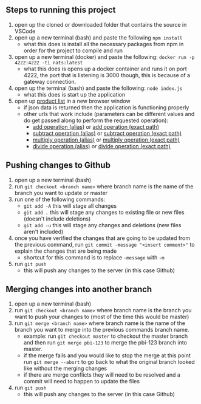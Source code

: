 ## Steps to running this project
1. open up the cloned or downloaded folder that contains the source in VSCode
2. open up a new terminal (bash) and paste the following ```npm install```
    * what this does is install all the necessary packages from npm in order for the project to compile and run
3. open up a new terminal (docker) and paste the following: ```docker run -p 4222:4222 -ti nats:latest```
    * what this does is opens up a docker container and runs it on port 4222, the port that is listening is 3000 though, this is because of a gateway connection.
4. open up the terminal (bash) and paste the following: ```node index.js```
    * what this does is start up the application
5. open up [product list](http://localhost:3000/products) in a new browser window
    * if json data is returned then the application is functioning properly
    * other urls that work include (parameters can be different values and do get passed along to perform the requested operation): 
        * [add operation (alias)](http://localhost:3000/add?a=1&b=2) or [add operation (exact path)](http://localhost:3000/math/add?a=1&b=2)
        * [subtract operation (alias)](http://localhost:3000/subtract?a=2&b=1) or [subtract operation (exact path)](http://localhost:3000/math/subtract?a=2&b=1)
        * [multiply operation (alias)](http://localhost:3000/multiply?a=2&b=3) or [multiply operation (exact path)](http://localhost:3000/math/multiply?a=2&b=3)
        * [divide operation (alias)](http://localhost:3000/divide?a=10&b=5) or [divide operation (exact path)](http://localhost:3000/math/divide?a=10&b=5)

## Pushing changes to Github
1. open up a new terminal (bash)
2. run ```git checkout <branch name>``` where branch name is the name of the branch you want to update or master
3. run one of the following commands:
    * ```git add -A``` this will stage all changes
    * ```git add .``` this will stage any changes to existing file or new files (doesn't include deletions)
    * ```git add -u``` this will stage any changes and deletions (new files aren't included)
4. once you have verified the changes that are going to be updated from the previous command, run ```git commit -message "<insert comment>"``` to explain the changes that are being made
    * shortcut for this command is to replace ```-message``` with ```-m```
5. run ```git push ```
    * this will push any changes to the server (in this case Github)

## Merging changes into another branch
1. open up a new terminal (bash)
2. run ```git checkout <branch name>``` where branch name is the branch you want to push your changes to (most of the time this would be master)
3. run ```git merge <branch name>``` where branch name is the name of the branch you want to merge into the previous commands branch name.
    * example: run ```git checkout master``` to checkout the master branch and then run ```git merge pbi-123``` to merge the pbi-123 branch into master.
    * if the merge fails and you would like to stop the merge at this point run ```git merge --abort``` to go back to what the original branch looked like without the merging changes
    * if there are merge conflicts they will need to be resolved and a commit will need to happen to update the files
4. run ```git push ```
    * this will push any changes to the server (in this case Github)